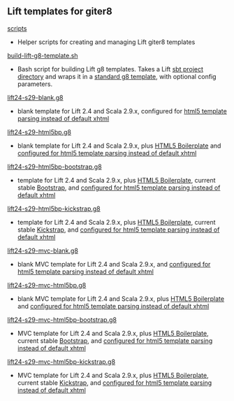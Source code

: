 ## Lift templates for giter8

[scripts][0]

- Helper scripts for creating and managing Lift giter8 templates

[build-lift-g8-template.sh][0]

- Bash script for building Lift g8 templates.  Takes a Lift [sbt project directory][13] and wraps it in a [standard g8 template][14], with optional config parameters.

[lift24-s29-blank.g8][1]

- blank template for Lift 2.4 and Scala 2.9.x, configured for [html5 template parsing instead of default xhtml][12]

[lift24-s29-html5bp.g8][2]

- blank template for Lift 2.4 and Scala 2.9.x, plus [HTML5 Boilerplate][9] and [configured for html5 template parsing instead of default xhtml][12]

[lift24-s29-html5bp-bootstrap.g8][3]

- template for Lift 2.4 and Scala 2.9.x, plus [HTML5 Boilerplate][9], current stable [Bootstrap][10], and [configured for html5 template parsing instead of default xhtml][12]

[lift24-s29-html5bp-kickstrap.g8][4]

- template for Lift 2.4 and Scala 2.9.x, plus [HTML5 Boilerplate][9], current stable [Kickstrap][11], and [configured for html5 template parsing instead of default xhtml][12]

[lift24-s29-mvc-blank.g8][5]

- blank MVC template for Lift 2.4 and Scala 2.9.x, and [configured for html5 template parsing instead of default xhtml][12]

[lift24-s29-mvc-html5bp.g8][6]

- blank MVC template for Lift 2.4 and Scala 2.9.x, plus [HTML5 Boilerplate][9] and [configured for html5 template parsing instead of default xhtml][12]

[lift24-s29-mvc-html5bp-bootstrap.g8][7]

- MVC template for Lift 2.4 and Scala 2.9.x, plus [HTML5 Boilerplate][9], current stable [Bootstrap][10], and [configured for html5 template parsing instead of default xhtml][12]

[lift24-s29-mvc-html5bp-kickstrap.g8][8]

- MVC template for Lift 2.4 and Scala 2.9.x, plus [HTML5 Boilerplate][9], current stable [Kickstrap][11], and [configured for html5 template parsing instead of default xhtml][12]

[0]: http://github.com/liftstack/giter8-templates
[1]: http://github.com/liftstack/lift24-s29-blank.g8
[2]: http://github.com/liftstack/lift24-s29-html5bp.g8
[3]: http://github.com/liftstack/lift24-s29-html5bp-bootstrap.g8
[4]: http://github.com/liftstack/lift24-s29-html5bp-kickstrap.g8
[5]: http://github.com/liftstack/lift24-s29-mvc-blank.g8
[6]: http://github.com/liftstack/lift24-s29-mvc-html5bp.g8
[7]: http://github.com/liftstack/lift24-s29-mvc-html5bp-bootstrap.g8
[8]: http://github.com/liftstack/lift24-s29-mvc-html5bp-kickstrap.g8
[9]: http://html5boilerplate.com/
[10]: http://twitter.github.com/bootstrap/
[11]: http://ajkochanowicz.github.com/Kickstrap/
[12]: http://www.assembla.com/spaces/liftweb/wiki/HtmlProperties_XHTML_and_HTML5
[13]: https://github.com/lift/lift_24_sbt
[14]: https://github.com/n8han/giter8#readme
